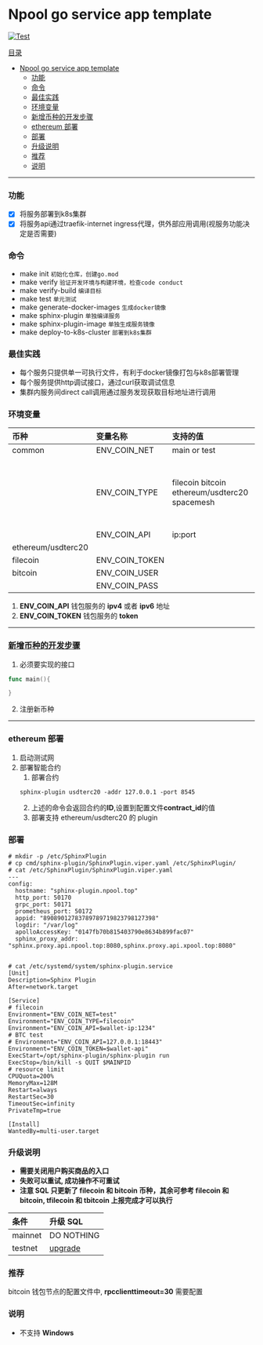 # Npool go service app template

[![Test](https://github.com/NpoolPlatform/sphinx-plugin/actions/workflows/main.yml/badge.svg?branch=master)](https://github.com/NpoolPlatform/sphinx-plugin/actions/workflows/main.yml)

[目录](#目录)
- [Npool go service app template](#npool-go-service-app-template)
    - [功能](#功能)
    - [命令](#命令)
    - [最佳实践](#最佳实践)
    - [环境变量](#环境变量)
    - [新增币种的开发步骤](#新增币种的开发步骤)
    - [ethereum 部署](#ethereum-部署)
    - [部署](#部署)
    - [升级说明](#升级说明)
    - [推荐](#推荐)
    - [说明](#说明)

-----------
### 功能
* [x] 将服务部署到k8s集群
* [x] 将服务api通过traefik-internet ingress代理，供外部应用调用(视服务功能决定是否需要)

### 命令
* make init ```初始化仓库，创建go.mod```
* make verify ```验证开发环境与构建环境，检查code conduct```
* make verify-build ```编译目标```
* make test ```单元测试```
* make generate-docker-images ```生成docker镜像```
* make sphinx-plugin ```单独编译服务```
* make sphinx-plugin-image ```单独生成服务镜像```
* make deploy-to-k8s-cluster ```部署到k8s集群```

### 最佳实践
* 每个服务只提供单一可执行文件，有利于docker镜像打包与k8s部署管理
* 每个服务提供http调试接口，通过curl获取调试信息
* 集群内服务间direct call调用通过服务发现获取目标地址进行调用

### 环境变量

| 币种               | 变量名称       | 支持的值                                      | 说明                                |
| :----------------- | :------------- | :-------------------------------------------- | :---------------------------------- |
| common             | ENV_COIN_NET   | main or test                                  |                                     |
|                    | ENV_COIN_TYPE  | filecoin bitcoin ethereum/usdterc20 spacemesh | 如果此**plugin**支持多币种使用,分割 |
|                    | ENV_COIN_API   | ip:port                                       |                                     |
| ethereum/usdterc20 |                |                                               |                                     |
| filecoin           | ENV_COIN_TOKEN |                                               |                                     |
| bitcoin            | ENV_COIN_USER  |                                               |                                     |
|                    | ENV_COIN_PASS  |                                               |                                     |

1. **ENV_COIN_API** 钱包服务的 **ipv4** 或者 **ipv6** 地址
2. **ENV_COIN_TOKEN** 钱包服务的 **token**

------

### [新增币种的开发步骤](./newcoin.md)

1. 必须要实现的接口
  ```go
  func main(){

  }
  ```
2. 注册新币种

------

### ethereum 部署

1. 启动测试网
2. 部署智能合约
   1. 部署合约
    ```
    sphinx-plugin usdterc20 -addr 127.0.0.1 -port 8545
    ```
   2. 上述的命令会返回合约的**ID**,设置到配置文件**contract_id**的值
   3. 部署支持 ethereum/usdterc20 的 plugin

### 部署

```
# mkdir -p /etc/SphinxPlugin
# cp cmd/sphinx-plugin/SphinxPlugin.viper.yaml /etc/SphinxPlugin/
# cat /etc/SphinxPlugin/SphinxPlugin.viper.yaml
---
config:
  hostname: "sphinx-plugin.npool.top"
  http_port: 50170
  grpc_port: 50171
  prometheus_port: 50172
  appid: "89089012783789789719823798127398"
  logdir: "/var/log"
  apolloAccessKey: "0147fb70b815403790e8634b899fac07"
  sphinx_proxy_addr: "sphinx.proxy.api.npool.top:8080,sphinx.proxy.api.xpool.top:8080"


# cat /etc/systemd/system/sphinx-plugin.service
[Unit]
Description=Sphinx Plugin
After=network.target

[Service]
# filecoin
Environment="ENV_COIN_NET=test"
Environment="ENV_COIN_TYPE=filecoin"
Environment="ENV_COIN_API=$wallet-ip:1234"
# BTC test
# Environment="ENV_COIN_API=127.0.0.1:18443"
Environment="ENV_COIN_TOKEN=$wallet-api"
ExecStart=/opt/sphinx-plugin/sphinx-plugin run
ExecStop=/bin/kill -s QUIT $MAINPID
# resource limit
CPUQuota=200%
MemoryMax=128M
Restart=always
RestartSec=30
TimeoutSec=infinity
PrivateTmp=true

[Install]
WantedBy=multi-user.target
```

### 升级说明

+ **需要关闭用户购买商品的入口**
+ **失败可以重试, 成功操作不可重试**
+ **注意 SQL 只更新了 filecoin 和 bitcoin 币种，其余可参考 filecoin 和 bitcoin, tfilecoin 和 tbitcoin 上报完成才可以执行**

| 条件    | 升级 SQL                     |
| :------ | :--------------------------- |
| mainnet | DO NOTHING                   |
| testnet | [upgrade](./sql/upgrade.sql) |

### 推荐
bitcoin 钱包节点的配置文件中, **rpcclienttimeout=30** 需要配置

### 说明

+ 不支持 **Windows**
